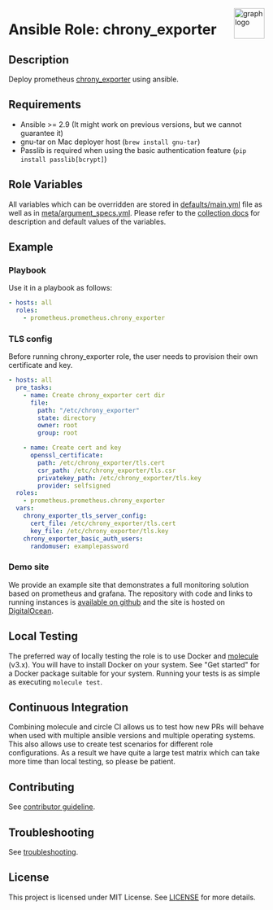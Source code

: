 <p><img src="https://www.circonus.com/wp-content/uploads/2015/03/sol-icon-itOps.png" alt="graph logo" title="graph" align="right" height="60" /></p>

# Ansible Role: chrony_exporter

## Description

Deploy prometheus [chrony_exporter](https://github.com/superq/chrony_exporter) using ansible.

## Requirements

- Ansible >= 2.9 (It might work on previous versions, but we cannot guarantee it)
- gnu-tar on Mac deployer host (`brew install gnu-tar`)
- Passlib is required when using the basic authentication feature (`pip install passlib[bcrypt]`)

## Role Variables

All variables which can be overridden are stored in [defaults/main.yml](defaults/main.yml) file as well as in [meta/argument_specs.yml](meta/argument_specs.yml).
Please refer to the [collection docs](https://prometheus-community.github.io/ansible/branch/main/chrony_exporter_role.html) for description and default values of the variables.

## Example

### Playbook

Use it in a playbook as follows:
```yaml
- hosts: all
  roles:
    - prometheus.prometheus.chrony_exporter
```

### TLS config

Before running chrony_exporter role, the user needs to provision their own certificate and key.
```yaml
- hosts: all
  pre_tasks:
    - name: Create chrony_exporter cert dir
      file:
        path: "/etc/chrony_exporter"
        state: directory
        owner: root
        group: root

    - name: Create cert and key
      openssl_certificate:
        path: /etc/chrony_exporter/tls.cert
        csr_path: /etc/chrony_exporter/tls.csr
        privatekey_path: /etc/chrony_exporter/tls.key
        provider: selfsigned
  roles:
    - prometheus.prometheus.chrony_exporter
  vars:
    chrony_exporter_tls_server_config:
      cert_file: /etc/chrony_exporter/tls.cert
      key_file: /etc/chrony_exporter/tls.key
    chrony_exporter_basic_auth_users:
      randomuser: examplepassword
```


### Demo site

We provide an example site that demonstrates a full monitoring solution based on prometheus and grafana. The repository with code and links to running instances is [available on github](https://github.com/superq/demo-site) and the site is hosted on [DigitalOcean](https://digitalocean.com).

## Local Testing

The preferred way of locally testing the role is to use Docker and [molecule](https://github.com/ansible-community/molecule) (v3.x). You will have to install Docker on your system. See "Get started" for a Docker package suitable for your system. Running your tests is as simple as executing `molecule test`.

## Continuous Integration

Combining molecule and circle CI allows us to test how new PRs will behave when used with multiple ansible versions and multiple operating systems. This also allows use to create test scenarios for different role configurations. As a result we have quite a large test matrix which can take more time than local testing, so please be patient.

## Contributing

See [contributor guideline](CONTRIBUTING.md).

## Troubleshooting

See [troubleshooting](TROUBLESHOOTING.md).

## License

This project is licensed under MIT License. See [LICENSE](/LICENSE) for more details.
